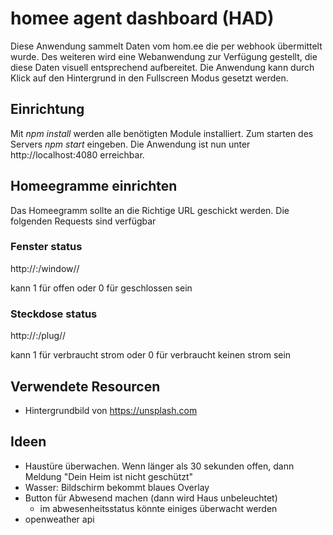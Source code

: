 # homee agent dashboard (HAD)

Diese Anwendung sammelt Daten vom hom.ee die per webhook übermittelt wurde. Des weiteren wird eine Webanwendung zur Verfügung gestellt, die diese Daten visuell entsprechend aufbereitet.
Die Anwendung kann durch Klick auf den Hintergrund in den Fullscreen Modus gesetzt werden.

## Einrichtung

Mit *npm install* werden alle benötigten Module installiert. Zum starten des Servers *npm start* eingeben.
Die Anwendung ist nun unter http://localhost:4080 erreichbar.

## Homeegramme einrichten

Das Homeegramm sollte an die Richtige URL geschickt werden. Die folgenden Requests sind verfügbar

### Fenster status
http://<url>:<port>/window/<name>/<status>

<status> kann 1 für offen oder 0 für geschlossen sein

### Steckdose status
http://<url>:<port>/plug/<name>/<status>

<status> kann 1 für verbraucht strom oder 0 für verbraucht keinen strom sein

## Verwendete Resourcen

* Hintergrundbild von https://unsplash.com


## Ideen

* Haustüre überwachen. Wenn länger als 30 sekunden offen, dann Meldung "Dein Heim ist nicht geschützt"
* Wasser: Bildschirm bekommt blaues Overlay
* Button für Abwesend machen (dann wird Haus unbeleuchtet)
    * im abwesenheitsstatus könnte einiges überwacht werden
* openweather api

